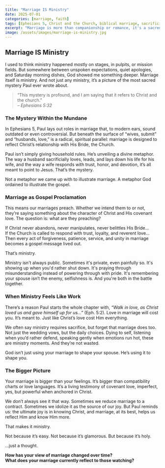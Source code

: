 ```yaml
---
title: "Marriage IS Ministry"
date: 2025-07-01
categories: [marriage, faith]
tags: [Ephesians 5, Christ and the Church, biblical marriage, sacrificial love, mystery of marriage]
excerpt: "Marriage is more than companionship or romance, it's a sacred reflection of Christ and the Church. What if every moment in marriage was seen as ministry?"
image: /assets/images/marriage-is-ministry.jpg
---
```


## Marriage IS Ministry

I used to think ministry happened mostly on stages, in pulpits, or mission fields. But somewhere between unspoken expectations, quiet apologies, and Saturday morning dishes, God showed me something deeper. Marriage itself is ministry. And not just any ministry, it’s a picture of the most sacred mystery Paul ever wrote about.

> “This mystery is profound, and I am saying that it refers to Christ and the church.”  
> *– Ephesians 5:32*

### The Mystery Within the Mundane

In Ephesians 5, Paul lays out roles in marriage that, to modern ears, sound outdated or even controversial. But beneath the surface of “wives, submit” and “husbands, love,” is a radical, spiritual parallel: marriage is designed to reflect Christ’s relationship with His Bride, the Church.

Paul isn’t simply giving household rules. He’s unveiling a divine metaphor. The way a husband sacrificially loves, leads, and lays down his life for his wife, and the way a wife responds with trust, honor, and devotion, it’s all meant to point to Jesus. That’s the mystery.

Not a metaphor we came up with to illustrate marriage. A metaphor God ordained to illustrate the gospel.

### Marriage as Gospel Proclamation

This means our marriages preach. Whether we intend them to or not, they’re saying something about the character of Christ and His covenant love. The question is: what are they preaching?

If Christ never abandons, never manipulates, never belittles His Bride…  
If the Church is called to respond with trust, loyalty, and reverent love…  
Then every act of forgiveness, patience, service, and unity in marriage becomes a gospel message lived out.

That’s ministry.

Ministry isn't always public. Sometimes it's private, even painfully so. It's showing up when you'd rather shut down. It's praying through misunderstanding instead of powering through with pride. It's remembering your spouse isn’t the enemy, selfishness is. And you're both in the battle together.

### When Ministry Feels Like Work

There’s a reason Paul starts the whole chapter with, *“Walk in love, as Christ loved us and gave himself up for us…”* (Eph. 5:2). Love in marriage will cost you. It’s meant to. Just like Christ’s love cost Him everything.

We often say ministry requires sacrifice, but forget that marriage does too. Not just the wedding vows, but the daily choices. Dying to self, listening when you’d rather defend, speaking gently when emotions run hot, these are ministry moments. And they’re not wasted.

God isn’t just using your marriage to shape your spouse. He’s using it to shape you.

### The Bigger Picture

Your marriage is bigger than your feelings. It’s bigger than compatibility charts or love languages. It’s a living testimony of covenant love, imperfect, yes, but powerful when anchored in Christ.

We don’t always see it that way. Sometimes we reduce marriage to a contract. Sometimes we idolize it as the source of our joy. But Paul reminds us: the ultimate joy is in knowing Christ, and marriage, at its best, helps us reflect Him and know Him more.

That makes it ministry.

Not because it’s easy. Not because it’s glamorous. But because it’s holy.

…just a thought.

**How has your view of marriage changed over time?**  
**What does your marriage currently reflect to those watching?**